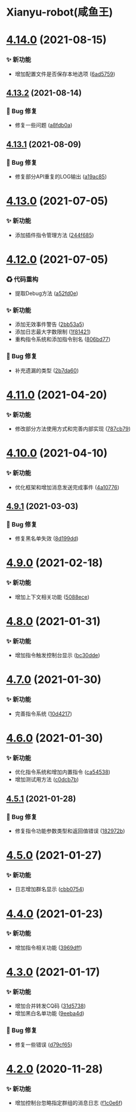 # Xianyu-robot(咸鱼王)

# [4.14.0](https://github.com/blacktunes/xianyu-robot/compare/v4.13.2...v4.14.0) (2021-08-15)


### ✨ 新功能

* 增加配置文件是否保存本地选项 ([6ad5759](https://github.com/blacktunes/xianyu-robot/commit/6ad5759))

## [4.13.2](https://github.com/blacktunes/xianyu-robot/compare/v4.13.1...v4.13.2) (2021-08-14)


### 🐛 Bug 修复

* 修复一些问题 ([a8fdb0a](https://github.com/blacktunes/xianyu-robot/commit/a8fdb0a))

## [4.13.1](https://github.com/blacktunes/xianyu-robot/compare/v4.13.0...v4.13.1) (2021-08-09)


### 🐛 Bug 修复

* 修复部分API重复的LOG输出 ([a19ac85](https://github.com/blacktunes/xianyu-robot/commit/a19ac85))

# [4.13.0](https://github.com/blacktunes/xianyu-robot/compare/v4.12.0...v4.13.0) (2021-07-05)


### ✨ 新功能

* 添加插件指令管理方法 ([244f685](https://github.com/blacktunes/xianyu-robot/commit/244f685))

# [4.12.0](https://github.com/blacktunes/xianyu-robot/compare/v4.11.0...v4.12.0) (2021-07-05)


### ♻ 代码重构

* 提取Debug方法 ([a52fd0e](https://github.com/blacktunes/xianyu-robot/commit/a52fd0e))


### ✨ 新功能

* 添加无效事件警告 ([2bb53a5](https://github.com/blacktunes/xianyu-robot/commit/2bb53a5))
* 添加日志最大字数限制 ([1f81421](https://github.com/blacktunes/xianyu-robot/commit/1f81421))
* 重构指令系统和添加指令别名 ([806bd77](https://github.com/blacktunes/xianyu-robot/commit/806bd77))


### 🐛 Bug 修复

* 补充遗漏的类型 ([2b7da60](https://github.com/blacktunes/xianyu-robot/commit/2b7da60))

# [4.11.0](https://github.com/blacktunes/xianyu-robot/compare/v4.10.0...v4.11.0) (2021-04-20)


### ✨ 新功能

* 修改部分方法使用方式和完善内部实现 ([787cb79](https://github.com/blacktunes/xianyu-robot/commit/787cb79))

# [4.10.0](https://github.com/blacktunes/xianyu-robot/compare/v4.9.1...v4.10.0) (2021-04-10)


### ✨ 新功能

* 优化框架和增加消息发送完成事件 ([4a10776](https://github.com/blacktunes/xianyu-robot/commit/4a10776))

## [4.9.1](https://github.com/blacktunes/xianyu-robot/compare/v4.9.0...v4.9.1) (2021-03-03)


### 🐛 Bug 修复

* 修复黑名单失效 ([8d199dd](https://github.com/blacktunes/xianyu-robot/commit/8d199dd))

# [4.9.0](https://github.com/blacktunes/xianyu-robot/compare/v4.8.0...v4.9.0) (2021-02-18)


### ✨ 新功能

* 增加上下文相关功能 ([5088ece](https://github.com/blacktunes/xianyu-robot/commit/5088ece))

# [4.8.0](https://github.com/blacktunes/xianyu-robot/compare/v4.7.0...v4.8.0) (2021-01-31)


### ✨ 新功能

* 增加指令触发控制台显示 ([bc30dde](https://github.com/blacktunes/xianyu-robot/commit/bc30dde))

# [4.7.0](https://github.com/blacktunes/xianyu-robot/compare/v4.6.0...v4.7.0) (2021-01-30)


### ✨ 新功能

* 完善指令系统 ([10d4217](https://github.com/blacktunes/xianyu-robot/commit/10d4217))

# [4.6.0](https://github.com/blacktunes/xianyu-robot/compare/v4.5.1...v4.6.0) (2021-01-30)


### ✨ 新功能

* 优化指令系统和增加内置指令 ([ca54538](https://github.com/blacktunes/xianyu-robot/commit/ca54538))
* 增加测试用方法 ([c0dcb7b](https://github.com/blacktunes/xianyu-robot/commit/c0dcb7b))

## [4.5.1](https://github.com/blacktunes/xianyu-robot/compare/v4.5.0...v4.5.1) (2021-01-28)


### 🐛 Bug 修复

* 修复指令功能参数类型和返回值错误 ([182972b](https://github.com/blacktunes/xianyu-robot/commit/182972b))

# [4.5.0](https://github.com/blacktunes/xianyu-robot/compare/v4.4.0...v4.5.0) (2021-01-27)


### ✨ 新功能

* 日志增加群名显示 ([cbb0754](https://github.com/blacktunes/xianyu-robot/commit/cbb0754))

# [4.4.0](https://github.com/blacktunes/xianyu-robot/compare/v4.3.0...v4.4.0) (2021-01-23)


### ✨ 新功能

* 增加指令相关功能 ([3969dff](https://github.com/blacktunes/xianyu-robot/commit/3969dff))

# [4.3.0](https://github.com/blacktunes/xianyu-robot/compare/v4.2.0...v4.3.0) (2021-01-17)


### ✨ 新功能

* 增加合并转发CQ码 ([31d5738](https://github.com/blacktunes/xianyu-robot/commit/31d5738))
* 增加黑白名单功能 ([9eeba4d](https://github.com/blacktunes/xianyu-robot/commit/9eeba4d))


### 🐛 Bug 修复

* 修复一些错误 ([d79cf65](https://github.com/blacktunes/xianyu-robot/commit/d79cf65))

# [4.2.0](https://github.com/blacktunes/xianyu-robot/compare/v4.1.0...v4.2.0) (2020-11-28)


### ✨ 新功能

* 增加控制台忽略指定群组的消息日志 ([f1c0e6f](https://github.com/blacktunes/xianyu-robot/commit/f1c0e6f))
